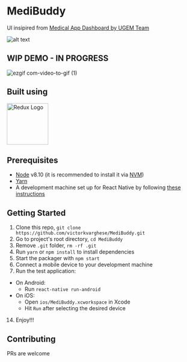 # MediBuddy
UI insipired from [Medical App Dashboard by UGEM Team](https://dribbble.com/ugem_team)

![alt text](https://cdn.dribbble.com/users/865742/screenshots/8552051/media/10ef0387f90c48aa18e679b34d1d3e7b.png)


## WIP DEMO - IN PROGRESS
![ezgif com-video-to-gif (1)](https://user-images.githubusercontent.com/15869386/78696890-aa83d380-791d-11ea-8515-c658dd733f67.gif)

## Built using
<a href='https://callstack.github.io/react-native-paper/'><img src='https://raw.githubusercontent.com/callstack/react-native-paper/master/docs/assets/images/paper-logo.svg?sanitize=true' height='110' alt='Redux Logo' aria-label='https://callstack.github.io/react-native-paper/' /></a>
</p>

## Prerequisites

* [Node](https://nodejs.org) v8.10 (it is recommended to install it via [NVM](https://github.com/creationix/nvm))
* [Yarn](https://yarnpkg.com/)
* A development machine set up for React Native by following [these instructions](https://facebook.github.io/react-native/docs/getting-started.html)

## Getting Started

1. Clone this repo, `git clone https://github.com/victorkvarghese/MediBuddy.git`
2. Go to project's root directory, `cd MediBuddy`
3. Remove `.git` folder,  `rm -rf .git`
4. Run `yarn` or `npm install` to install dependencies
5. Start the packager with `npm start`
6. Connect a mobile device to your development machine
7. Run the test application:
  * On Android:
    * Run `react-native run-android`
  * On iOS:
    * Open `ios/MediBuddy.xcworkspace` in Xcode
    * Hit `Run` after selecting the desired device
14. Enjoy!!!


## Contributing

PRs are welcome
